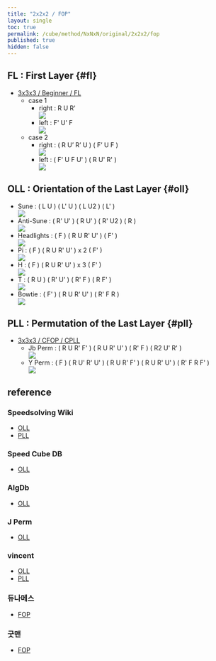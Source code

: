```yaml
---
title: "2x2x2 / FOP"
layout: single
toc: true
permalink: /cube/method/NxNxN/original/2x2x2/fop
published: true
hidden: false
---
```


<head>
  <base target="_blank">
  <style>
    img {
      max-width:150px;
    }
  </style>
</head>



## FL : First Layer {#fl}

- [3x3x3 / Beginner / FL](/cube/method/NxNxN/original/3x3x3/beginner#fl)
  - case 1
    - right : R U R'
      <div>
        <a href="https://alpha.twizzle.net/edit/?puzzle=2x2x2&setup-anchor=end&stickering=F2L&alg=R+U+R%27">
          <img src="https://user-images.githubusercontent.com/92285528/216001643-95d5f999-acdf-45a2-9c33-bea7b66f13d1.png">
        </a>
      </div>
    - left : F' U' F
      <div>
        <a href="https://alpha.twizzle.net/edit/?puzzle=2x2x2&setup-anchor=end&stickering=F2L&alg=F%27+U%27+F">
          <img src="https://user-images.githubusercontent.com/92285528/216001918-b9f48c9d-000c-4f9a-ba33-a207ccb8cb26.png">
        </a>
      </div>
  - case 2
    - right : ( R U’ R’ U ) ( F’ U F )
      <div>
        <a href="https://alpha.twizzle.net/edit/?puzzle=2x2x2&setup-anchor=end&stickering=F2L&alg=R+U%27+R%27+U+F%27+U+F">
          <img src="https://user-images.githubusercontent.com/92285528/216002226-196b3313-f391-4132-af83-25d5e591e427.png">
        </a>
      </div>
    - left : ( F' U F U' ) ( R U' R' )
      <div>
        <a href="https://alpha.twizzle.net/edit/?puzzle=2x2x2&setup-anchor=end&stickering=F2L&alg=F%27+U+F+U%27+R+U%27+R%27">
          <img src="https://user-images.githubusercontent.com/92285528/216002752-49161da8-37a6-47ab-a7cf-49146937724f.png">
        </a>
      </div>



## OLL : Orientation of the Last Layer {#oll}

- Sune : ( L U ) ( L' U ) ( L U2 ) ( L' )
  <div>
    <a href="https://alpha.twizzle.net/edit/?puzzle=2x2x2&setup-anchor=end&stickering=OLL&alg=L+U+L%27+U+L+U2+L%27">
      <img src="https://user-images.githubusercontent.com/92285528/215315964-8aeb06d1-4510-4986-9b84-9304cdc630b2.png">
    </a>
  </div>
- Anti-Sune : ( R' U' ) ( R U' ) ( R' U2 ) ( R )
  <div>
    <a href="https://alpha.twizzle.net/edit/?puzzle=2x2x2&setup-anchor=end&stickering=OLL&alg=R%27+U%27+R+U%27+R%27+U2%27+R">
      <img src="https://user-images.githubusercontent.com/92285528/215316110-1c056781-7a3d-4ce9-9377-5c4beba2bfb3.png">
    </a>
  </div>
- Headlights : ( F ) ( R U R' U' ) ( F' )
  <div>
    <a href="https://alpha.twizzle.net/edit/?puzzle=2x2x2&setup-anchor=end&stickering=OLL&alg=F+R+U+R%27+U%27+F%27">
      <img src="https://user-images.githubusercontent.com/92285528/215316173-07e73037-684d-476f-82f9-5a2fba058550.png">
    </a>
  </div>
- Pi : ( F ) ( R U R' U' ) x 2 ( F' )
  <div>
    <a href="https://alpha.twizzle.net/edit/?puzzle=2x2x2&setup-anchor=end&stickering=OLL&alg=F+%28R+U+R%27+U%27%292+F%27">
      <img src="https://user-images.githubusercontent.com/92285528/215316218-5baafcdc-906f-411e-8307-ec2624856b06.png">
    </a>
  </div>
- H : ( F ) ( R U R' U' ) x 3 ( F' )
  <div>
    <a href="https://alpha.twizzle.net/edit/?puzzle=2x2x2&setup-anchor=end&stickering=OLL&alg=F+%28R+U+R%27+U%27%293+F%27">
      <img src="https://user-images.githubusercontent.com/92285528/215316261-0b4874ed-e108-4f00-8862-e5905d3c858a.png">
    </a>
  </div>
- T : ( R U ) ( R' U' ) ( R' F ) ( R F' )
  <div>
    <a href="https://alpha.twizzle.net/edit/?puzzle=2x2x2&setup-anchor=end&stickering=OLL&alg=R+U+R%27+U%27+R%27+F+R+F%27">
      <img src="https://user-images.githubusercontent.com/92285528/215316300-9363e22c-58f2-4a55-90fa-506ad85bfb22.png">
    </a>
  </div>
- Bowtie : ( F' ) ( R U R' U' ) ( R' F R )
  <div>
    <a href="https://alpha.twizzle.net/edit/?puzzle=2x2x2&setup-anchor=end&stickering=OLL&alg=F%27+R+U+R%27+U%27+R%27+F+R">
      <img src="https://user-images.githubusercontent.com/92285528/215316352-2ce8950e-cefc-43e9-837c-86d45659e0f1.png">
    </a>
  </div>



## PLL : Permutation of the Last Layer {#pll}

- [3x3x3 / CFOP / CPLL](/cube/method/NxNxN/original/3x3x3/cfop#cpll)
  - Jb Perm : ( R U R' F' ) ( R U R' U' ) ( R' F ) ( R2 U' R' )
    <div>
      <a href="https://alpha.twizzle.net/edit/?puzzle=2x2x2&setup-anchor=end&stickering=PLL&alg=R+U+R%27+F%27+R+U+R%27+U%27+R%27+F+R2+U%27+R%27">
        <img src="https://user-images.githubusercontent.com/92285528/215316506-cb35216a-50e5-4c45-bf76-6dceb9a9c517.png">
      </a>
    </div>
  - Y Perm : ( F ) ( R U' R' U' ) ( R U R' F' ) ( R U R' U' ) ( R' F R F' )
    <div>
      <a href="https://alpha.twizzle.net/edit/?puzzle=2x2x2&setup-anchor=end&stickering=PLL&alg=F+R+U%27+R%27+U%27+R+U+R%27+F%27+R+U+R%27+U%27+R%27+F+R+F%27">
        <img src="https://user-images.githubusercontent.com/92285528/215316575-3bec725d-ab4a-49ff-beec-76f3e268a27b.png">
      </a>
    </div>



## reference

### Speedsolving Wiki

- [OLL](https://www.speedsolving.com/wiki/index.php/OLL_(2x2x2))
- [PLL](https://www.speedsolving.com/wiki/index.php/PLL_(2x2x2))

### Speed Cube DB

- [OLL](https://speedcubedb.com/a/2x2/OrtegaOLL)

### AlgDb

- [OLL](http://algdb.net/puzzle/222/ortegaoll)

### J Perm

- [OLL](https://jperm.net/algs/2x2oll)

### vincent

- [OLL](https://m.blog.naver.com/vincentcube/60134585079)
- [PLL](https://m.blog.naver.com/vincentcube/60134585117)

### 듀나메스

- [FOP](https://youtu.be/wTMsdWKq6No)

### 굿맨

- [FOP](https://youtu.be/byZU8_inqSU)
